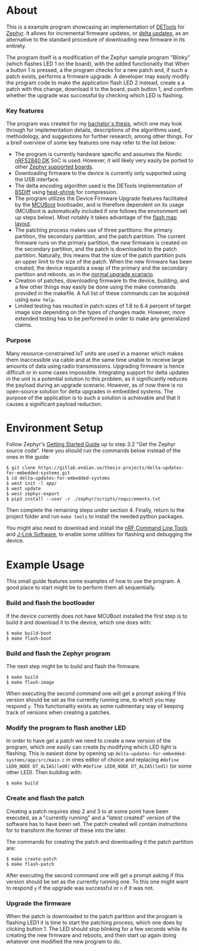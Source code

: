 # About

This is a example program showcasing an implementation of [DETools](https://github.com/eerimoq/detools) for [Zephyr](https://www.zephyrproject.org/). It allows for incremental firmware updates, or [delta updates](https://en.wikipedia.org/wiki/Delta_update), as an alternative to the standard procedure of downloading new firmware in its entirety. 

The program itself is a modification of the Zephyr sample program "Blinky" (which flashes LED 1 on the board), with the added functionality that When a button 1 is pressed, a the program checks for a new patch and, if such a patch exists, performs a firmware upgrade. A developer may easily modify the program code to make the application flash LED 2 instead, create a a patch with this change, download it to the board, push button 1, and confirm whether the upgrade was successful by checking which LED is flashing.

### Key features 
The program was created for my [bachelor´s thesis](https://hdl.handle.net/20.500.12380/302598), which one may look through for implementation details, descriptions of the algorithms used, methodology, and suggestions for further research, among other things. For a breif overview of some key features one may refer to the list below:

* The program is currently hardware specific and assumes the Nordic [nRF52840 DK](https://www.nordicsemi.com/Products/Development-hardware/nrf52840-dk) SoC is used. However, it will likely very easily be ported to other [Zephyr supported boards](https://docs.zephyrproject.org/latest/boards/index.html).
* Downloading firmware to the device is currently only supported using the USB interface.
* The delta encoding algorithm used is the DETools implementation of [BSDiff](http://www.daemonology.net/bsdiff/) using [heat-shrink](https://github.com/atomicobject/heatshrink) for compression.
* The program utilizes the Device Firmware Upgrade features facilitated by the [MCUBoot](https://www.mcuboot.com/) bootloader, and is therefore dependent on its usage (MCUBoot is automatically included if one follows the environment set up steps below). Most notably it takes advantage of the [flash map layout](https://github.com/mcu-tools/mcuboot/blob/main/docs/readme-zephyr.md).
* The patching process makes use of three partitions: the primary partition, the secondary partition, and the patch partition. The current firmware runs on the primary partition, the new firmware is created on the secondary partition, and the patch is downloaded to the patch partition. Naturally, this means that the size of the patch partition puts an upper limit to the size of the patch. When the new firmware has been created, the device requests a swap of the primary and the secondary partition and reboots, as in the [normal upgrade scanario](https://www.mcuboot.com/documentation/design/#high-level-operation).
* Creation of patches, downloading firmware to the device, building, and a few other things may easily be done using the make commands provided in the makefile. A full list of these commands can be acquired using `make help`.
* Limited testing has resulted in patch sizes of 1.6 to 6.4 percent of target image size depending on the types of changes made. However, more extended testing has to be performed in order to make any generalized claims.

### Purpose 
Many resource-constrained IoT units are used in a manner which makes them inaccessible via cable and at the same time unable to receive large amounts of data using radio transmissions. Upgrading firmware is hence difficult or in some cases impossible. Integrating support for delta updates in the unit is a potential solution to this problem, as it significantly reduces the payload during an upgrade scenario. However, as of now there is no open-source solution for delta upgrades in embedded systems. The purpose of the application is to such a solution is achievable and that it causes a significant payload reduction. 

# Environment Setup
Follow Zephyr's [Getting Started Guide](https://docs.zephyrproject.org/latest/getting_started/index.html) up to step 3.2 "Get the Zephyr source code". Here you should run the commands below instead of the ones in the guide:

    $ git clone https://gitlab.endian.se/thesis-projects/delta-updates-for-embedded-systems.git
    $ cd delta-updates-for-embedded-systems
    $ west init -l app/
    $ west update
    $ west zephyr-export
    $ pip3 install --user -r ./zephyr/scripts/requirements.txt

Then complete the remaining steps under section 4. Finally, return to the project folder and run `make tools` to install the needed python packages. 

You might also need to download and install the [nRF Command Line Tools](https://www.nordicsemi.com/Products/Development-tools/nRF-Command-Line-Tools/Download#infotabs) and [J-Link Software](https://www.segger.com/downloads/jlink/), to enable some utilities for flashing and debugging the device.

# Example Usage
This small guide features some examples of how to use the program. A good place to start might be to perform them all sequentially. 

### Build and flash the bootloader
If the device currently does not have MCUBoot installed the first step is to build it and download it to the device, which one does with: 

    $ make build-boot
    $ make flash-boot

### Build and flash the Zephyr program
The next step might be to build and flash the firmware. 

    $ make build
    $ make flash-image

When executing the second command one will get a prompt asking if this version should be set as the currently running one, to which you may respond `y`. This functionality exists as some rudimentary way of keeping track of versions when creating a patches. 

### Modify the program to flash another LED
In order to have get a patch we need to create a new version of the program, which one easily can create by modifying which LED light is flashing. This is easiest done by opening up `delta-updates-for-embedded-systems/app/src/main.c` in ones editor of choice and replacing `#define LED0_NODE DT_ALIAS(led0)` with `#define LED0_NODE DT_ALIAS(led1)` (or some other LED). Then building with: 

    $ make build

### Create and flash the patch
Creating a patch requires step 2 and 3 to at some point have been executed, as a "currently running" and a "latest created" version of the software has to have been set. The patch created will contain instructions for to transform the former of these into the later. 

The commands for creating the patch and downloading it the patch partition are: 

    $ make create-patch
    $ make flash-patch

After executing the second command one will get a prompt asking if this version should be set as the currently running one. To this one might want to respond `y` if the upgrade was successful or `n` if it was not.

### Upgrade the firmware
When the patch is downloaded to the patch partition and the program is flashing LED1 it is time to start the patching process, which one does by clicking button 1. The LED should stop blinking for a few seconds while its creating the new firmware and reboots, and then start up again doing whatever one modified the new program to do. 


